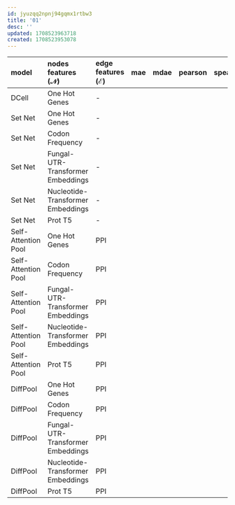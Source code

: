 ```yaml
---
id: jyuzqq2npnj94gqmx1rtbw3
title: '01'
desc: ''
updated: 1708523963718
created: 1708523953078
---
```

| model               | nodes features $(\mathcal{N})$    | edge features $(\mathcal{E})$ | mae | mdae | pearson | spearman | $r^2$ | $\mu$(1.0-1.1) | $\sigma$(1.0-1.1) | $\mu$(1.1-1.2) | $\sigma$(1.1-1.2) |
|:--------------------|:----------------------------------|:------------------------------|:----|:-----|:--------|:---------|:------|:---------------|:------------------|:---------------|:------------------|
| DCell               | One Hot Genes                     | -                             |     |      |         |          |       |                |                   |                |                   |
| Set Net             | One Hot Genes                     | -                             |     |      |         |          |       |                |                   |                |                   |
| Set Net             | Codon Frequency                   | -                             |     |      |         |          |       |                |                   |                |                   |
| Set Net             | Fungal-UTR-Transformer Embeddings | -                             |     |      |         |          |       |                |                   |                |                   |
| Set Net             | Nucleotide-Transformer Embeddings | -                             |     |      |         |          |       |                |                   |                |                   |
| Set Net             | Prot T5                           | -                             |     |      |         |          |       |                |                   |                |                   |
| Self-Attention Pool | One Hot Genes                     | PPI                           |     |      |         |          |       |                |                   |                |                   |
| Self-Attention Pool | Codon Frequency                   | PPI                           |     |      |         |          |       |                |                   |                |                   |
| Self-Attention Pool | Fungal-UTR-Transformer Embeddings | PPI                           |     |      |         |          |       |                |                   |                |                   |
| Self-Attention Pool | Nucleotide-Transformer Embeddings | PPI                           |     |      |         |          |       |                |                   |                |                   |
| Self-Attention Pool | Prot T5                           | PPI                           |     |      |         |          |       |                |                   |                |                   |
| DiffPool            | One Hot Genes                     | PPI                           |     |      |         |          |       |                |                   |                |                   |
| DiffPool            | Codon Frequency                   | PPI                           |     |      |         |          |       |                |                   |                |                   |
| DiffPool            | Fungal-UTR-Transformer Embeddings | PPI                           |     |      |         |          |       |                |                   |                |                   |
| DiffPool            | Nucleotide-Transformer Embeddings | PPI                           |     |      |         |          |       |                |                   |                |                   |
| DiffPool            | Prot T5                           | PPI                           |     |      |         |          |       |                |                   |                |                   |
